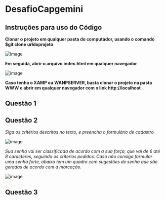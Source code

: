 # DesafioCapgemini

## Instruções para uso do Código


**Clonar o projeto em qualquer pasta do computador, usando o comando $git clone urldoprojeto**

![image](https://user-images.githubusercontent.com/79430482/154869755-e6c9686c-eb54-4bc3-aca7-50cea73e92f8.png)

**Em seguida, abrir o arquivo index.html em qualquer navegador**


![image](https://user-images.githubusercontent.com/79430482/154869879-e655223e-0937-41fe-bddb-4de72d9cbf29.png)

**Caso tenha o XAMP ou WANPSERVER, basta clonar o projeto na pasta WWW e abrir em qualquer navegador com o link http://localhost**


## Questão 1



## Questão 2

_Siga os critérios descritos no texto, e preencha o formulário de cadastro_


![image](https://user-images.githubusercontent.com/79430482/154870427-2784b328-a09e-4249-ad2b-3c1f1c241488.png)

_Sua senha vai ser classificada de acordo com a sua força, que vai de 6 até 8 caracteres, seguindo os critérios pedidos. Caso não consiga formular uma senha forte, abaixo tem um quadro com sugestões de senha que são geradas de acordo com a marcação._


![image](https://user-images.githubusercontent.com/79430482/154871765-9e7fe163-3b4f-4f22-89d8-1cccb88d7f9f.png)



## Questão 3

